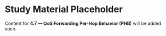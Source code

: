 # Study Material Placeholder

Content for **4.7 — QoS Forwarding Per-Hop Behavior (PHB)** will be added soon.
